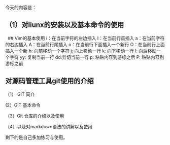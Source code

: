 今天的内容是：

## （1）对liunx的安装以及基本命令的使用
     
   ## Vim的基本使用
    i：在当前字符的左边插入
    I：在当前行首插入
    a：在当前字符的右边插入
    A：在当前行尾插入
    o：在当前行下面插入一个新行
    O：在当前行上面插入一个新
    h: 向前移动一个字符
    j: 向上移动一行
    k: 向下移动一行
    l: 向后移动一个字符
    yy: 复制当前一行
    dd:剪切当前一行
    p: 粘贴内容到游标之后
    P: 粘贴内容到游标之前
      
   ## 对源码管理工具git使用的介绍
  （1） GIT 简介
  
  (2）GIT 基本命令
  
  （3）Git 仓库的介绍以及使用
  
  （4）以及对markdown语法的讲解以及使用
  
  剩下的是自己多加练习与使用。

    
   
